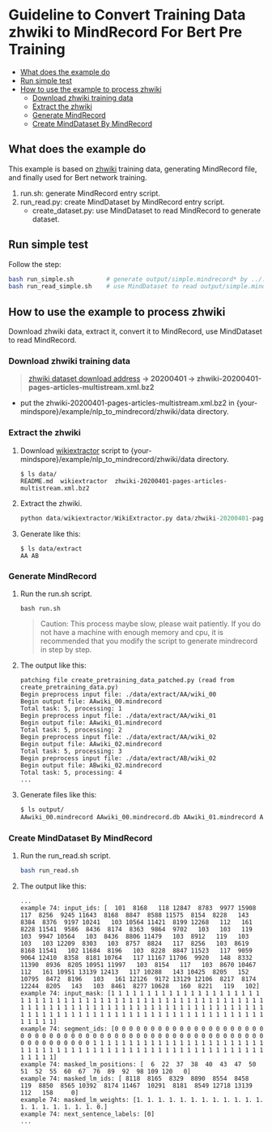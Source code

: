 # Guideline to Convert Training Data zhwiki to MindRecord For Bert Pre Training

<!-- TOC -->

- [What does the example do](#what-does-the-example-do)
- [Run simple test](#run-simple-test)
- [How to use the example to process zhwiki](#how-to-use-the-example-to-process-zhwiki)
    - [Download zhwiki training data](#download-zhwiki-training-data)
    - [Extract the zhwiki](#extract-the-zhwiki)
    - [Generate MindRecord](#generate-mindrecord)
    - [Create MindDataset By MindRecord](#create-minddataset-by-mindrecord)


<!-- /TOC -->

## What does the example do

This example is based on [zhwiki](https://dumps.wikimedia.org/zhwiki) training data, generating MindRecord file, and finally used for Bert network training.

1.  run.sh: generate MindRecord entry script.
2.  run_read.py: create MindDataset by MindRecord entry script.
    - create_dataset.py: use MindDataset to read MindRecord to generate dataset.

## Run simple test

Follow the step:

```bash
bash run_simple.sh         # generate output/simple.mindrecord* by ../../../../third_party/to_mindrecord/zhwiki/sample_text.txt
bash run_read_simple.sh    # use MindDataset to read output/simple.mindrecord*
```

## How to use the example to process zhwiki

Download zhwiki data, extract it, convert it to MindRecord, use MindDataset to read MindRecord.

### Download zhwiki training data

> [zhwiki dataset download address](https://dumps.wikimedia.org/zhwiki) **-> 20200401 -> zhwiki-20200401-pages-articles-multistream.xml.bz2**

- put the zhwiki-20200401-pages-articles-multistream.xml.bz2 in {your-mindspore}/example/nlp_to_mindrecord/zhwiki/data directory.

### Extract the zhwiki

1. Download [wikiextractor](https://github.com/attardi/wikiextractor) script to {your-mindspore}/example/nlp_to_mindrecord/zhwiki/data directory.

    ```
    $ ls data/
    README.md  wikiextractor  zhwiki-20200401-pages-articles-multistream.xml.bz2
    ```

2. Extract the zhwiki.
    ```python
    python data/wikiextractor/WikiExtractor.py data/zhwiki-20200401-pages-articles-multistream.xml.bz2 --processes 4 --templates data/template --bytes 8M --min_text_length 0 --filter_disambig_pages --output data/extract
    ```

3. Generate like this:
    ```
    $ ls data/extract
    AA AB
    ```

### Generate MindRecord

1. Run the run.sh script.
    ```
    bash run.sh
    ```
    > Caution: This process maybe slow, please wait patiently. If you do not have a machine with enough memory and cpu, it is recommended that you modify the script to generate mindrecord in step by step.

2. The output like this:
    ```
    patching file create_pretraining_data_patched.py (read from create_pretraining_data.py)
    Begin preprocess input file: ./data/extract/AA/wiki_00
    Begin output file: AAwiki_00.mindrecord
    Total task: 5, processing: 1
    Begin preprocess input file: ./data/extract/AA/wiki_01
    Begin output file: AAwiki_01.mindrecord
    Total task: 5, processing: 2
    Begin preprocess input file: ./data/extract/AA/wiki_02
    Begin output file: AAwiki_02.mindrecord
    Total task: 5, processing: 3
    Begin preprocess input file: ./data/extract/AB/wiki_02
    Begin output file: ABwiki_02.mindrecord
    Total task: 5, processing: 4
    ...
    ```

3. Generate files like this:
    ```bash
    $ ls output/
    AAwiki_00.mindrecord AAwiki_00.mindrecord.db AAwiki_01.mindrecord AAwiki_01.mindrecord.db AAwiki_02.mindrecord AAwiki_02.mindrecord.db ... ABwiki_00.mindrecord ABwiki_00.mindrecord.db ...
    ```

### Create MindDataset By MindRecord

1. Run the run_read.sh script.
    ```bash
    bash run_read.sh
    ```

2. The output like this:
    ```
    ...
    example 74: input_ids: [  101  8168   118 12847  8783  9977 15908   117  8256  9245 11643  8168  8847  8588 11575  8154  8228   143  8384  8376  9197 10241   103 10564 11421  8199 12268   112   161  8228 11541  9586  8436  8174  8363  9864  9702   103   103   119   103  9947 10564   103  8436  8806 11479   103  8912   119   103   103   103 12209  8303   103  8757  8824   117  8256   103  8619  8168 11541   102 11684  8196   103  8228  8847 11523   117  9059  9064 12410  8358  8181 10764   117 11167 11706  9920   148  8332 11390  8936  8205 10951 11997   103  8154   117   103  8670 10467   112   161 10951 13139 12413   117 10288   143 10425  8205   152 10795  8472  8196   103   161 12126  9172 13129 12106  8217  8174 12244  8205   143   103  8461  8277 10628   160  8221   119   102]
    example 74: input_mask: [1 1 1 1 1 1 1 1 1 1 1 1 1 1 1 1 1 1 1 1 1 1 1 1 1 1 1 1 1 1 1 1 1 1 1 1 1 1 1 1 1 1 1 1 1 1 1 1 1 1 1 1 1 1 1 1 1 1 1 1 1 1 1 1 1 1 1 1 1 1 1 1 1 1 1 1 1 1 1 1 1 1 1 1 1 1 1 1 1 1 1 1 1 1 1 1 1 1 1 1 1 1 1 1 1 1 1 1 1 1 1 1 1 1 1 1 1 1 1 1 1 1 1 1 1 1 1 1]
    example 74: segment_ids: [0 0 0 0 0 0 0 0 0 0 0 0 0 0 0 0 0 0 0 0 0 0 0 0 0 0 0 0 0 0 0 0 0 0 0 0 0 0 0 0 0 0 0 0 0 0 0 0 0 0 0 0 0 0 0 0 0 0 0 0 0 0 0 0 0 1 1 1 1 1 1 1 1 1 1 1 1 1 1 1 1 1 1 1 1 1 1 1 1 1 1 1 1 1 1 1 1 1 1 1 1 1 1 1 1 1 1 1 1 1 1 1 1 1 1 1 1 1 1 1 1 1 1 1 1 1 1 1]
    example 74: masked_lm_positions: [  6  22  37  38  40  43  47  50  51  52  55  60  67  76  89  92  98 109 120   0]
    example 74: masked_lm_ids: [ 8118  8165  8329  8890  8554  8458   119  8850  8565 10392  8174 11467  10291  8181  8549 12718 13139   112   158     0]
    example 74: masked_lm_weights: [1. 1. 1. 1. 1. 1. 1. 1. 1. 1. 1. 1. 1. 1. 1. 1. 1. 1. 1. 0.]
    example 74: next_sentence_labels: [0]
    ...
    ```
